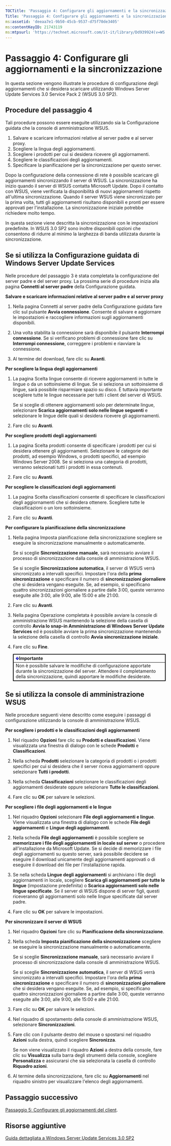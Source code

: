 ```yaml
---
TOCTitle: 'Passaggio 4: Configurare gli aggiornamenti e la sincronizzazione'
Title: 'Passaggio 4: Configurare gli aggiornamenti e la sincronizzazione'
ms:assetid: 'deeaa7e1-9b50-45cb-9537-d75f70de3405'
ms:contentKeyID: 21743119
ms:mtpsurl: 'https://technet.microsoft.com/it-it/library/Dd939924(v=WS.10)'
---
```


Passaggio 4: Configurare gli aggiornamenti e la sincronizzazione
================================================================

In questa sezione vengono illustrate le procedure di configurazione degli aggiornamenti che si desidera scaricare utilizzando Windows Server Update Services 3.0 Service Pack 2 (WSUS 3.0 SP2).

Procedure del passaggio 4
-------------------------

Tali procedure possono essere eseguite utilizzando sia la Configurazione guidata che la console di amministrazione WSUS.

1.  Salvare e scaricare informazioni relative al server padre e al server proxy.
2.  Scegliere la lingua degli aggiornamenti.
3.  Scegliere i prodotti per cui si desidera ricevere gli aggiornamenti.
4.  Scegliere le classificazioni degli aggiornamenti.
5.  Specificare la pianificazione per la sincronizzazione per questo server.

Dopo la configurazione della connessione di rete è possibile scaricare gli aggiornamenti sincronizzando il server di WSUS. La sincronizzazione ha inizio quando il server di WSUS contatta Microsoft Update. Dopo il contatto con WSUS, viene verificata la disponibilità di nuovi aggiornamenti rispetto all'ultima sincronizzazione. Quando il server WSUS viene sincronizzato per la prima volta, tutti gli aggiornamenti risultano disponibili e pronti per essere approvati per l'installazione. La sincronizzazione iniziale potrebbe richiedere molto tempo.

In questa sezione viene descritta la sincronizzazione con le impostazioni predefinite. In WSUS 3.0 SP2 sono inoltre disponibili opzioni che consentono di ridurre al minimo la larghezza di banda utilizzata durante la sincronizzazione.

Se si utilizza la Configurazione guidata di Windows Server Update Services
--------------------------------------------------------------------------

Nelle procedure del passaggio 3 è stata completata la configurazione del server padre e del server proxy. La prossima serie di procedure inizia alla pagina **Connetti al server padre** della Configurazione guidata.

**Salvare e scaricare informazioni relative al server padre e al server proxy**
1.  Nella pagina Connetti al server padre della Configurazione guidata fare clic sul pulsante **Avvia connessione**. Consente di salvare e aggiornare le impostazioni e raccogliere informazioni sugli aggiornamenti disponibili.

2.  Una volta stabilita la connessione sarà disponibile il pulsante **Interrompi connessione**. Se si verificano problemi di connessione fare clic su **Interrompi connessione**, correggere i problemi e riavviare la connessione.

3.  Al termine del download, fare clic su **Avanti**.

**Per scegliere la lingua degli aggiornamenti**
1.  La pagina Scelta lingue consente di ricevere aggiornamenti in tutte le lingue o da un sottoinsieme di lingue. Se si seleziona un sottoinsieme di lingue, sarà possibile risparmiare spazio su disco. È tuttavia importante scegliere tutte le lingue necessarie per tutti i client del server di WSUS.

    Se si sceglie di ottenere aggiornamenti solo per determinate lingue, selezionare **Scarica aggiornamenti solo nelle lingue seguenti** e selezionare le lingue delle quali si desidera ricevere gli aggiornamenti.

2.  Fare clic su **Avanti**.

**Per scegliere prodotti degli aggiornamenti**
1.  La pagina Scelta prodotti consente di specificare i prodotti per cui si desidera ottenere gli aggiornamenti. Selezionare le categorie dei prodotti, ad esempio Windows, o prodotti specifici, ad esempio Windows Server 2008. Se si seleziona una categoria di prodotti, verranno selezionati tutti i prodotti in essa contenuti.

2.  Fare clic su **Avanti**.

**Per scegliere le classificazioni degli aggiornamenti**
1.  La pagina Scelta classificazioni consente di specificare le classificazioni degli aggiornamenti che si desidera ottenere. Scegliere tutte le classificazioni o un loro sottoinsieme.

2.  Fare clic su **Avanti**.

**Per configurare la pianificazione della sincronizzazione**
1.  Nella pagina Imposta pianificazione della sincronizzazione scegliere se eseguire la sincronizzazione manualmente o automaticamente.

    Se si sceglie **Sincronizzazione manuale**, sarà necessario avviare il processo di sincronizzazione dalla console di amministrazione WSUS.

    Se si sceglie **Sincronizzazione automatica**, il server di WSUS verrà sincronizzato a intervalli specifici. Impostare l'ora della **prima sincronizzazione** e specificare il numero di **sincronizzazioni giornaliere** che si desidera vengano eseguite. Se, ad esempio, si specificano quattro sincronizzazioni giornaliere a partire dalle 3:00, queste verranno eseguite alle 3:00, alle 9:00, alle 15:00 e alle 21:00.

2.  Fare clic su **Avanti**.

3.  Nella pagina Operazione completata è possibile avviare la console di amministrazione WSUS mantenendo la selezione della casella di controllo **Avvia lo snap-in Amministrazione di Windows Server Update Services** ed è possibile avviare la prima sincronizzazione mantenendo la selezione della casella di controllo **Avvia sincronizzazione iniziale**.

4.  Fare clic su **Fine**.

 
    <table style="border:1px solid black;">
    <colgroup>
    <col width="100%" />
    </colgroup>
    <thead>
    <tr class="header">
    <th style="border:1px solid black;" ><img src="images/Dd939924.Important(WS.10).gif" />Importante</th>
    </tr>
    </thead>
    <tbody>
    <tr class="odd">
    <td style="border:1px solid black;">Non è possibile salvare le modifiche di configurazione apportate durante la sincronizzazione del server. Attendere il completamento della sincronizzazione, quindi apportare le modifiche desiderate.
    </td>
    </tr>
    </tbody>
    </table>
 

Se si utilizza la console di amministrazione WSUS
-------------------------------------------------

Nelle procedure seguenti viene descritto come eseguire i passaggi di configurazione utilizzando la console di amministrazione WSUS.

**Per scegliere i prodotti e le classificazioni degli aggiornamenti**
1.  Nel riquadro **Opzioni** fare clic su **Prodotti e classificazioni**. Viene visualizzata una finestra di dialogo con le schede **Prodotti** e **Classificazioni**.

2.  Nella scheda **Prodotti** selezionare la categoria di prodotti o i prodotti specifici per cui si desidera che il server riceva aggiornamenti oppure selezionare **Tutti i prodotti**.

3.  Nella scheda **Classificazioni** selezionare le classificazioni degli aggiornamenti desiderate oppure selezionare **Tutte le classificazioni**.

4.  Fare clic su **OK** per salvare le selezioni.

**Per scegliere i file degli aggiornamenti e le lingue**
1.  Nel riquadro **Opzioni** selezionare **File degli aggiornamenti e lingue**. Viene visualizzata una finestra di dialogo con le schede **File degli aggiornamenti** e **Lingue degli aggiornamenti**.

2.  Nella scheda **File degli aggiornamenti** è possibile scegliere se **memorizzare i file degli aggiornamenti in locale sul server** o procedere all'installazione da Microsoft Update. Se si decide di memorizzare i file degli aggiornamenti su questo server, sarà possibile decidere se eseguire il download unicamente degli aggiornamenti approvati o di eseguire il download dei file per l'installazione rapida.

3.  Se nella scheda **Lingue degli aggiornamenti** si archiviano i file degli aggiornamenti in locale, scegliere **Scarica gli aggiornamenti per tutte le lingue** (impostazione predefinita) o **Scarica aggiornamenti solo nelle lingue specificate**. Se il server di WSUS dispone di server figli, questi riceveranno gli aggiornamenti solo nelle lingue specificate dal server padre.

4.  Fare clic su **OK** per salvare le impostazioni.

**Per sincronizzare il server di WSUS**
1.  Nel riquadro **Opzioni** fare clic su **Pianificazione della sincronizzazione**.

2.  Nella scheda **Imposta pianificazione della sincronizzazione** scegliere se eseguire la sincronizzazione manualmente o automaticamente.

    Se si sceglie **Sincronizzazione manuale**, sarà necessario avviare il processo di sincronizzazione dalla console di amministrazione WSUS.

    Se si sceglie **Sincronizzazione automatica**, il server di WSUS verrà sincronizzato a intervalli specifici. Impostare l'ora della **prima sincronizzazione** e specificare il numero di **sincronizzazioni giornaliere** che si desidera vengano eseguite. Se, ad esempio, si specificano quattro sincronizzazioni giornaliere a partire dalle 3:00, queste verranno eseguite alle 3:00, alle 9:00, alle 15:00 e alle 21:00.

3.  Fare clic su **OK** per salvare le selezioni.

4.  Nel riquadro di spostamento della console di amministrazione WSUS, selezionare **Sincronizzazioni**.

5.  Fare clic con il pulsante destro del mouse o spostarsi nel riquadro **Azioni** sulla destra, quindi scegliere **Sincronizza**.

    Se non viene visualizzato il riquadro **Azioni** a destra della console, fare clic su **Visualizza** sulla barra degli strumenti della console, scegliere **Personalizza** e assicurarsi che sia selezionata la casella di controllo **Riquadro azioni**.

6.  Al termine della sincronizzazione, fare clic su **Aggiornamenti** nel riquadro sinistro per visualizzare l'elenco degli aggiornamenti.

Passaggio successivo
--------------------

[Passaggio 5: Configurare gli aggiornamenti del client](https://technet.microsoft.com/5ae60ead-3e94-456c-a692-c0f193ea5d5a).

Risorse aggiuntive
------------------

[Guida dettagliata a Windows Server Update Services 3.0 SP2](https://technet.microsoft.com/4b504edc-93b3-45b0-a7e8-d0107f1a4442)
